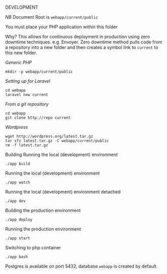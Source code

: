 
DEVELOPMENT

*NB* Document Root is `webapp/current/public`

You must place your PHP application within this folder

Why? This allows for continuous deployment in production using zero downtime techniques. e.g. Envoyer. Zero downtime method pulls code from a repository into a new folder and then creates a symbol link to `current` to this new folder.

*Generic PHP*
```
mkdir -p webapp/current/public
```


*Setting up for Laravel*
```
cd webapp
laravel new current

```

*From a git repository*
```
cd webapp
git clone http://repo current

```

*Wordpress*
```
wget http://wordpress.org/latest.tar.gz
tar xfz latest.tar.gz -C webapp/current/public
rm -f latest.tar.gz
```

Building
Running the local (development) environment
```
./app build
```

Running the local (development) environment
```
./app watch
```

Running the local (development) environment detached
```
./app dev
```

Building the production environment
```
./app deploy
```

Running the production environment
```
./app start
```

Switching to php container
```
./app bash
```


Postgres is available on port 5432, database `webapp` is created by default.


